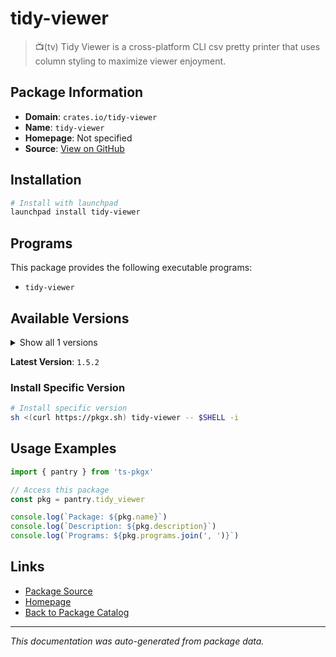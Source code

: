 # tidy-viewer

> 📺(tv) Tidy Viewer is a cross-platform CLI csv pretty printer that uses column styling to maximize viewer enjoyment.

## Package Information

- **Domain**: `crates.io/tidy-viewer`
- **Name**: `tidy-viewer`
- **Homepage**: Not specified
- **Source**: [View on GitHub](https://github.com/pkgxdev/pantry/tree/main/projects/crates.io/tidy-viewer/package.yml)

## Installation

```bash
# Install with launchpad
launchpad install tidy-viewer
```

## Programs

This package provides the following executable programs:

- `tidy-viewer`

## Available Versions

<details>
<summary>Show all 1 versions</summary>

- `1.5.2`

</details>

**Latest Version**: `1.5.2`

### Install Specific Version

```bash
# Install specific version
sh <(curl https://pkgx.sh) tidy-viewer -- $SHELL -i
```

## Usage Examples

```typescript
import { pantry } from 'ts-pkgx'

// Access this package
const pkg = pantry.tidy_viewer

console.log(`Package: ${pkg.name}`)
console.log(`Description: ${pkg.description}`)
console.log(`Programs: ${pkg.programs.join(', ')}`)
```

## Links

- [Package Source](https://github.com/pkgxdev/pantry/tree/main/projects/crates.io/tidy-viewer/package.yml)
- [Homepage](#)
- [Back to Package Catalog](../package-catalog.md)

---

*This documentation was auto-generated from package data.*
